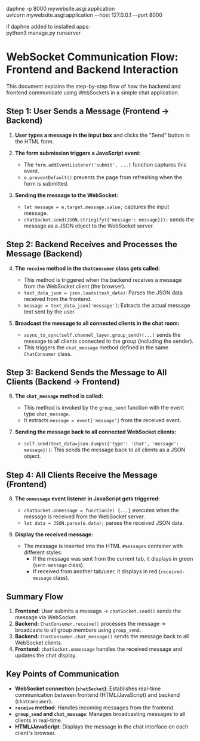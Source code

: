daphne -p 8000 mywebsite.asgi:application \
uvicorn mywebsite.asgi:application --host 127.0.0.1 --port 8000


if daphne added to installed apps:\
python3 manage.py runserver

# WebSocket Communication Flow: Frontend and Backend Interaction

This document explains the step-by-step flow of how the backend and frontend communicate using WebSockets in a simple chat application.

## **Step 1: User Sends a Message (Frontend → Backend)**

1. **User types a message in the input box** and clicks the "Send" button in the HTML form.

2. **The form submission triggers a JavaScript event:**
   - The `form.addEventListener('submit', ...)` function captures this event.
   - `e.preventDefault()` prevents the page from refreshing when the form is submitted.
   
3. **Sending the message to the WebSocket:**
   - `let message = e.target.message.value;` captures the input message.
   - `chatSocket.send(JSON.stringify({'message': message}));` sends the message as a JSON object to the WebSocket server.

## **Step 2: Backend Receives and Processes the Message (Backend)**

4. **The `receive` method in the `ChatConsumer` class gets called:**
   - This method is triggered when the backend receives a message from the WebSocket client (the browser).
   - `text_data_json = json.loads(text_data)`: Parses the JSON data received from the frontend.
   - `message = text_data_json['message']`: Extracts the actual message text sent by the user.

5. **Broadcast the message to all connected clients in the chat room:**
   - `async_to_sync(self.channel_layer.group_send)(...)` sends the message to all clients connected to the group (including the sender).
   - This triggers the `chat_message` method defined in the same `ChatConsumer` class.

## **Step 3: Backend Sends the Message to All Clients (Backend → Frontend)**

6. **The `chat_message` method is called:**
   - This method is invoked by the `group_send` function with the event type `chat_message`.
   - It extracts `message = event['message']` from the received event.

7. **Sending the message back to all connected WebSocket clients:**
   - `self.send(text_data=json.dumps({'type': 'chat', 'message': message}))`: This sends the message back to all clients as a JSON object.

## **Step 4: All Clients Receive the Message (Frontend)**

8. **The `onmessage` event listener in JavaScript gets triggered:**
   - `chatSocket.onmessage = function(e) {...}` executes when the message is received from the WebSocket server.
   - `let data = JSON.parse(e.data);` parses the received JSON data.

9. **Display the received message:**
   - The message is inserted into the HTML `#messages` container with different styles:
     - If the message was sent from the current tab, it displays in green (`sent-message` class).
     - If received from another tab/user, it displays in red (`received-message` class).

## **Summary Flow**

1. **Frontend:** User submits a message → `chatSocket.send()` sends the message via WebSocket.
2. **Backend:** `ChatConsumer.receive()` processes the message → broadcasts to all group members using `group_send`.
3. **Backend:** `ChatConsumer.chat_message()` sends the message back to all WebSocket clients.
4. **Frontend:** `chatSocket.onmessage` handles the received message and updates the chat display.

## **Key Points of Communication**

- **WebSocket connection (`chatSocket`)**: Establishes real-time communication between frontend (HTML/JavaScript) and backend (`ChatConsumer`).
- **`receive` method**: Handles incoming messages from the frontend.
- **`group_send` and `chat_message`**: Manages broadcasting messages to all clients in real-time.
- **HTML/JavaScript**: Displays the message in the chat interface on each client's browser.



